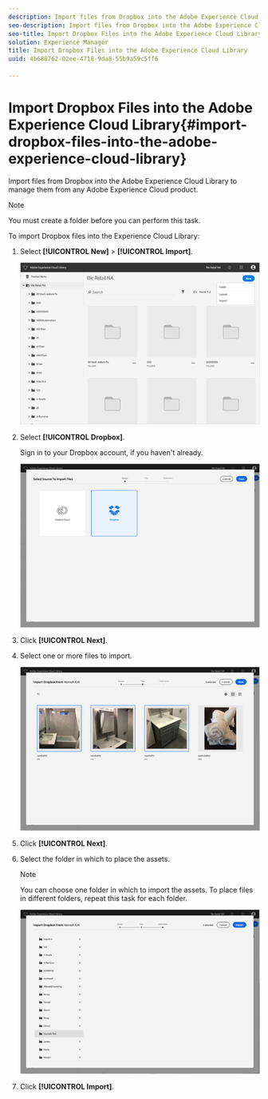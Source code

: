 ```yaml
---
description: Import files from Dropbox into the Adobe Experience Cloud Library to manage them from any Adobe Experience Cloud product.
seo-description: Import files from Dropbox into the Adobe Experience Cloud Library to manage them from any Adobe Experience Cloud product.
seo-title: Import Dropbox Files into the Adobe Experience Cloud Library
solution: Experience Manager
title: Import Dropbox Files into the Adobe Experience Cloud Library
uuid: 4b688762-02ee-4718-9da8-55b9a59c5ff6

---
```


# Import Dropbox Files into the Adobe Experience Cloud Library{#import-dropbox-files-into-the-adobe-experience-cloud-library}

Import files from Dropbox into the Adobe Experience Cloud Library to manage them from any Adobe Experience Cloud product.

>[!NOTE]
>
>You must create a folder before you can perform this task.

To import Dropbox files into the Experience Cloud Library:

1. Select **[!UICONTROL New]** > **[!UICONTROL Import]**.

   ![](assets/library_new_folder_upload.png)

1. Select **[!UICONTROL Dropbox]**.

   Sign in to your Dropbox account, if you haven't already.

   ![](assets/library_import_db.png)

1. Click **[!UICONTROL Next]**.
1. Select one or more files to import.

   ![](assets/library_import_db_files_selected.png)

1. Click **[!UICONTROL Next]**.
1. Select the folder in which to place the assets.

   >[!NOTE]
   >
   >You can choose one folder in which to import the assets. To place files in different folders, repeat this task for each folder.

   ![](assets/library_import_db_folder_select.png)

1. Click **[!UICONTROL Import]**.

